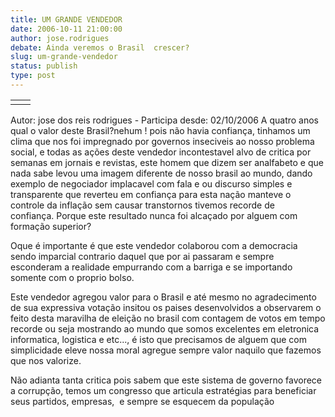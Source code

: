```yaml
---
title: UM GRANDE VENDEDOR
date: 2006-10-11 21:00:00
author: jose.rodrigues
debate: Ainda veremos o Brasil  crescer?
slug: um-grande-vendedor
status: publish 
type: post
---
```




|  |  |
| --- | --- |
|  |  |



Autor: jose dos reis rodrigues - Participa desde: 02/10/2006 
A quatro anos qual o valor deste Brasil?nehum ! pois não havia confiança, tinhamos um clima que nos foi impregnado por governos inseciveis ao nosso problema social, e todas as ações deste vendedor incontestavel alvo de critica por semanas em jornais e revistas, este homem que dizem ser analfabeto e que nada sabe levou uma imagem diferente de nosso brasil ao mundo, dando exemplo de negociador implacavel com fala e ou discurso simples e transparente que reverteu em confiança para esta nação manteve o controle da inflação sem causar transtornos tivemos recorde de confiança. Porque este resultado nunca foi alcaçado por alguem com formação superior? 


Oque é importante é que este vendedor colaborou com a democracia sendo imparcial contrario daquel que por ai passaram e sempre esconderam a realidade empurrando com a barriga e se importando somente com o proprio bolso.


Este vendedor agregou valor para o Brasil e até mesmo no agradecimento de sua expressiva votação insitou os paises desenvolvidos a observarem o feito desta maravilha de eleição no brasil com contagem de votos em tempo recorde ou seja mostrando ao mundo que somos excelentes em eletronica informatica, logistica e etc..., é isto que precisamos de alguem que com simplicidade eleve nossa moral agregue sempre valor naquilo que fazemos que nos valorize.


Não adianta tanta critica pois sabem que este sistema de governo favorece a corrupção, temos um congresso que articula estratégias para beneficiar seus partidos, empresas,  e sempre se esquecem da população


